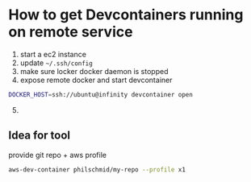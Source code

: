 # How to get Devcontainers running on remote service


1. start a ec2 instance 
2. update `~/.ssh/config`
3. make sure locker docker daemon is stopped
4. expose remote docker and start devcontainer 
```bash
DOCKER_HOST=ssh://ubuntu@infinity devcontainer open
``` 
5. 


## Idea for tool 

provide git repo + aws profile 

```bash
aws-dev-container philschmid/my-repo --profile x1
```

